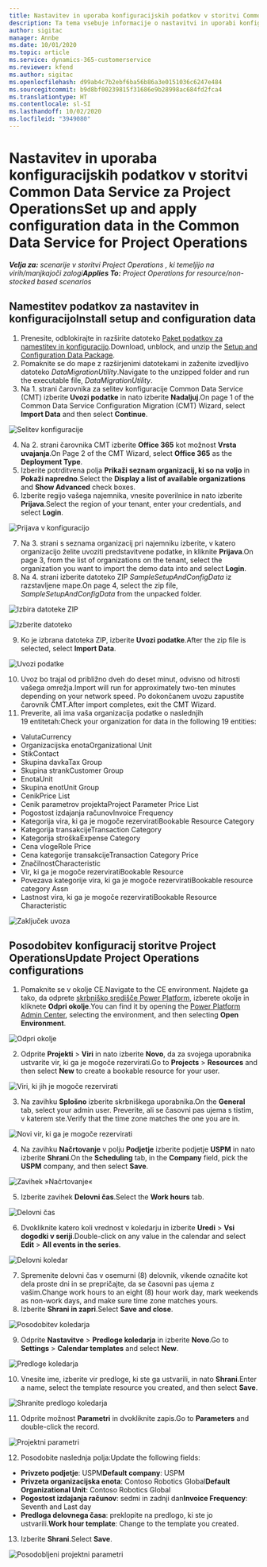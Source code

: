 ```yaml
---
title: Nastavitev in uporaba konfiguracijskih podatkov v storitvi Common Data Service za Project Operations
description: Ta tema vsebuje informacije o nastavitvi in uporabi konfiguracijskih podatkov v storitvi Project Operations.
author: sigitac
manager: Annbe
ms.date: 10/01/2020
ms.topic: article
ms.service: dynamics-365-customerservice
ms.reviewer: kfend
ms.author: sigitac
ms.openlocfilehash: d99ab4c7b2ebf6ba56b86a3e0151036c6247e484
ms.sourcegitcommit: b9d8bf00239815f31686e9b28998ac684fd2fca4
ms.translationtype: HT
ms.contentlocale: sl-SI
ms.lasthandoff: 10/02/2020
ms.locfileid: "3949080"
---
```

# <a name="set-up-and-apply-configuration-data-in-the-common-data-service-for-project-operations"></a><span data-ttu-id="926e5-103">Nastavitev in uporaba konfiguracijskih podatkov v storitvi Common Data Service za Project Operations</span><span class="sxs-lookup"><span data-stu-id="926e5-103">Set up and apply configuration data in the Common Data Service for Project Operations</span></span>

<span data-ttu-id="926e5-104">_**Velja za:** scenarije v storitvi Project Operations , ki temeljijo na virih/manjkajoči zalogi_</span><span class="sxs-lookup"><span data-stu-id="926e5-104">_**Applies To:** Project Operations for resource/non-stocked based scenarios_</span></span>

## <a name="install-setup-and-configuration-data"></a><span data-ttu-id="926e5-105">Namestitev podatkov za nastavitev in konfiguracijo</span><span class="sxs-lookup"><span data-stu-id="926e5-105">Install setup and configuration data</span></span>

1. <span data-ttu-id="926e5-106">Prenesite, odblokirajte in razširite datoteko [Paket podatkov za namestitev in konfiguracijo](https://download.microsoft.com/download/1/3/4/1349369c-6209-42b7-b3b4-5be0e67cacd8/ProjOpsSampleSetupData-%20Integrated%20UR1.zip).</span><span class="sxs-lookup"><span data-stu-id="926e5-106">Download, unblock, and unzip the [Setup and Configuration Data Package](https://download.microsoft.com/download/1/3/4/1349369c-6209-42b7-b3b4-5be0e67cacd8/ProjOpsSampleSetupData-%20Integrated%20UR1.zip).</span></span>
2. <span data-ttu-id="926e5-107">Pomaknite se do mape z razširjenimi datotekami in zaženite izvedljivo datoteko *DataMigrationUtility*.</span><span class="sxs-lookup"><span data-stu-id="926e5-107">Navigate to the unzipped folder and run the executable file, *DataMigrationUtility*.</span></span>
3. <span data-ttu-id="926e5-108">Na 1. strani čarovnika za selitev konfiguracije Common Data Service (CMT) izberite **Uvozi podatke** in nato izberite **Nadaljuj**.</span><span class="sxs-lookup"><span data-stu-id="926e5-108">On page 1 of the Common Data Service Configuration Migration (CMT) Wizard, select **Import Data** and then select **Continue**.</span></span>

![Selitev konfiguracije](./media/1ConfigurationMigration.png)

4. <span data-ttu-id="926e5-110">Na 2. strani čarovnika CMT izberite **Office 365** kot možnost **Vrsta uvajanja**.</span><span class="sxs-lookup"><span data-stu-id="926e5-110">On Page 2 of the CMT Wizard, select **Office 365** as the **Deployment Type**.</span></span>
5. <span data-ttu-id="926e5-111">Izberite potrditvena polja **Prikaži seznam organizacij, ki so na voljo** in **Pokaži napredno**.</span><span class="sxs-lookup"><span data-stu-id="926e5-111">Select the **Display a list of available organizations** and **Show Advanced** check boxes.</span></span>
6. <span data-ttu-id="926e5-112">Izberite regijo vašega najemnika, vnesite poverilnice in nato izberite **Prijava**.</span><span class="sxs-lookup"><span data-stu-id="926e5-112">Select the region of your tenant, enter your credentials, and select **Login**.</span></span>

![Prijava v konfiguracijo](./media/2ConfigurationSignin.png)

7. <span data-ttu-id="926e5-114">Na 3. strani s seznama organizacij pri najemniku izberite, v katero organizacijo želite uvoziti predstavitvene podatke, in kliknite **Prijava**.</span><span class="sxs-lookup"><span data-stu-id="926e5-114">On page 3, from the list of organizations on the tenant, select the organization you want to import the demo data into and select **Login**.</span></span>
8. <span data-ttu-id="926e5-115">Na 4. strani izberite datoteko ZIP *SampleSetupAndConfigData* iz razstavljene mape.</span><span class="sxs-lookup"><span data-stu-id="926e5-115">On page 4, select the zip file, *SampleSetupAndConfigData* from the unpacked folder.</span></span>

![Izbira datoteke ZIP](./media/3ZipFile.png)

![Izberite datoteko](./media/4SelectAFile.png)

9. <span data-ttu-id="926e5-118">Ko je izbrana datoteka ZIP, izberite **Uvozi podatke**.</span><span class="sxs-lookup"><span data-stu-id="926e5-118">After the zip file is selected, select **Import Data**.</span></span>

![Uvozi podatke](./media/5ImportData.png)

10. <span data-ttu-id="926e5-120">Uvoz bo trajal od približno dveh do deset minut, odvisno od hitrosti vašega omrežja.</span><span class="sxs-lookup"><span data-stu-id="926e5-120">Import will run for approximately two-ten minutes depending on your network speed.</span></span> <span data-ttu-id="926e5-121">Po dokončanem uvozu zapustite čarovnik CMT.</span><span class="sxs-lookup"><span data-stu-id="926e5-121">After import completes, exit the CMT Wizard.</span></span> 
11. <span data-ttu-id="926e5-122">Preverite, ali ima vaša organizacija podatke o naslednjih 19 entitetah:</span><span class="sxs-lookup"><span data-stu-id="926e5-122">Check your organization for data in the following 19 entities:</span></span>

  - <span data-ttu-id="926e5-123">Valuta</span><span class="sxs-lookup"><span data-stu-id="926e5-123">Currency</span></span>
  - <span data-ttu-id="926e5-124">Organizacijska enota</span><span class="sxs-lookup"><span data-stu-id="926e5-124">Organizational Unit</span></span>
  - <span data-ttu-id="926e5-125">Stik</span><span class="sxs-lookup"><span data-stu-id="926e5-125">Contact</span></span>
  - <span data-ttu-id="926e5-126">Skupina davka</span><span class="sxs-lookup"><span data-stu-id="926e5-126">Tax Group</span></span>
  - <span data-ttu-id="926e5-127">Skupina strank</span><span class="sxs-lookup"><span data-stu-id="926e5-127">Customer Group</span></span>
  - <span data-ttu-id="926e5-128">Enota</span><span class="sxs-lookup"><span data-stu-id="926e5-128">Unit</span></span>
  - <span data-ttu-id="926e5-129">Skupina enot</span><span class="sxs-lookup"><span data-stu-id="926e5-129">Unit Group</span></span>
  - <span data-ttu-id="926e5-130">Cenik</span><span class="sxs-lookup"><span data-stu-id="926e5-130">Price List</span></span>
  - <span data-ttu-id="926e5-131">Cenik parametrov projekta</span><span class="sxs-lookup"><span data-stu-id="926e5-131">Project Parameter Price List</span></span>
  - <span data-ttu-id="926e5-132">Pogostost izdajanja računov</span><span class="sxs-lookup"><span data-stu-id="926e5-132">Invoice Frequency</span></span>
  - <span data-ttu-id="926e5-133">Kategorija vira, ki ga je mogoče rezervirati</span><span class="sxs-lookup"><span data-stu-id="926e5-133">Bookable Resource Category</span></span>
  - <span data-ttu-id="926e5-134">Kategorija transakcije</span><span class="sxs-lookup"><span data-stu-id="926e5-134">Transaction Category</span></span>
  - <span data-ttu-id="926e5-135">Kategorija stroška</span><span class="sxs-lookup"><span data-stu-id="926e5-135">Expense Category</span></span>
  - <span data-ttu-id="926e5-136">Cena vloge</span><span class="sxs-lookup"><span data-stu-id="926e5-136">Role Price</span></span>
  - <span data-ttu-id="926e5-137">Cena kategorije transakcije</span><span class="sxs-lookup"><span data-stu-id="926e5-137">Transaction Category Price</span></span>
  - <span data-ttu-id="926e5-138">Značilnost</span><span class="sxs-lookup"><span data-stu-id="926e5-138">Characteristic</span></span>
  - <span data-ttu-id="926e5-139">Vir, ki ga je mogoče rezervirati</span><span class="sxs-lookup"><span data-stu-id="926e5-139">Bookable Resource</span></span>
  - <span data-ttu-id="926e5-140">Povezava kategorije vira, ki ga je mogoče rezervirati</span><span class="sxs-lookup"><span data-stu-id="926e5-140">Bookable resource category Assn</span></span>
  - <span data-ttu-id="926e5-141">Lastnost vira, ki ga je mogoče rezervirati</span><span class="sxs-lookup"><span data-stu-id="926e5-141">Bookable Resource Characteristic</span></span>

![Zaključek uvoza](./media/6CompleteImport.png)

## <a name="update-project-operations-configurations"></a><span data-ttu-id="926e5-143">Posodobitev konfiguracij storitve Project Operations</span><span class="sxs-lookup"><span data-stu-id="926e5-143">Update Project Operations configurations</span></span>

1. <span data-ttu-id="926e5-144">Pomaknite se v okolje CE.</span><span class="sxs-lookup"><span data-stu-id="926e5-144">Navigate to the CE environment.</span></span> <span data-ttu-id="926e5-145">Najdete ga tako, da odprete [skrbniško središče Power Platform](https://admin.powerplatform.microsoft.com/environments), izberete okolje in kliknete **Odpri okolje**.</span><span class="sxs-lookup"><span data-stu-id="926e5-145">You can find it by opening the [Power Platform Admin Center](https://admin.powerplatform.microsoft.com/environments), selecting the environment, and then selecting **Open Environment**.</span></span> 

![Odpri okolje](./media/7OpenEnvironment.png)

2. <span data-ttu-id="926e5-147">Odprite **Projekti** > **Viri** in nato izberite **Novo**, da za svojega uporabnika ustvarite vir, ki ga je mogoče rezervirati.</span><span class="sxs-lookup"><span data-stu-id="926e5-147">Go to **Projects** > **Resources** and then select **New** to create a bookable resource for your user.</span></span>

![Viri, ki jih je mogoče rezervirati](./media/8BookableResources.png)

3. <span data-ttu-id="926e5-149">Na zavihku **Splošno** izberite skrbniškega uporabnika.</span><span class="sxs-lookup"><span data-stu-id="926e5-149">On the **General** tab, select your admin user.</span></span> <span data-ttu-id="926e5-150">Preverite, ali se časovni pas ujema s tistim, v katerem ste.</span><span class="sxs-lookup"><span data-stu-id="926e5-150">Verify that the time zone matches the one you are in.</span></span> 

![Novi vir, ki ga je mogoče rezervirati](./media/9NewBookableResource.png)

4. <span data-ttu-id="926e5-152">Na zavihku **Načrtovanje** v polju **Podjetje** izberite podjetje **USPM** in nato izberite **Shrani**.</span><span class="sxs-lookup"><span data-stu-id="926e5-152">On the **Scheduling** tab, in the **Company** field, pick the **USPM** company, and then select **Save**.</span></span> 

![Zavihek »Načrtovanje«](./media/10SchedulingTab.png)

5. <span data-ttu-id="926e5-154">Izberite zavihek **Delovni čas**.</span><span class="sxs-lookup"><span data-stu-id="926e5-154">Select the **Work hours** tab.</span></span>  

![Delovni čas](./media/11WorkHours.png)

6. <span data-ttu-id="926e5-156">Dvokliknite katero koli vrednost v koledarju in izberite **Uredi** > **Vsi dogodki v seriji**.</span><span class="sxs-lookup"><span data-stu-id="926e5-156">Double-click on any value in the calendar and select **Edit** > **All events in the series**.</span></span> 

![Delovni koledar](./media/12WorkCalendar.png)

7. <span data-ttu-id="926e5-158">Spremenite delovni čas v osemurni (8) delovnik, vikende označite kot dela proste dni in se prepričajte, da se časovni pas ujema z vašim.</span><span class="sxs-lookup"><span data-stu-id="926e5-158">Change work hours to an eight (8) hour work day, mark weekends as non-work days, and make sure time zone matches yours.</span></span> 
8. <span data-ttu-id="926e5-159">Izberite **Shrani in zapri**.</span><span class="sxs-lookup"><span data-stu-id="926e5-159">Select **Save and close**.</span></span>

![Posodobitev koledarja](./media/13UpdateCalendar.png)

9. <span data-ttu-id="926e5-161">Odprite **Nastavitve** > **Predloge koledarja** in izberite **Novo**.</span><span class="sxs-lookup"><span data-stu-id="926e5-161">Go to **Settings** > **Calendar templates** and select **New**.</span></span>
 
 ![Predloge koledarja](./media/14CalendarTemplates.png)
 
 10. <span data-ttu-id="926e5-163">Vnesite ime, izberite vir predloge, ki ste ga ustvarili, in nato **Shrani**.</span><span class="sxs-lookup"><span data-stu-id="926e5-163">Enter a name, select the template resource you created, and then select **Save**.</span></span> 
 
 ![Shranite predlogo koledarja](./media/15SaveCalendarTemplate.png)
 
 11. <span data-ttu-id="926e5-165">Odprite možnost **Parametri** in dvokliknite zapis.</span><span class="sxs-lookup"><span data-stu-id="926e5-165">Go to **Parameters** and double-click the record.</span></span> 
 
 ![Projektni parametri](./media/16ProjectParameters.png)
 
12. <span data-ttu-id="926e5-167">Posodobite naslednja polja:</span><span class="sxs-lookup"><span data-stu-id="926e5-167">Update the following fields:</span></span>

 - <span data-ttu-id="926e5-168">**Privzeto podjetje**: USPM</span><span class="sxs-lookup"><span data-stu-id="926e5-168">**Default company**: USPM</span></span>
 - <span data-ttu-id="926e5-169">**Privzeta organizacijska enota**: Contoso Robotics Global</span><span class="sxs-lookup"><span data-stu-id="926e5-169">**Default Organizational Unit**: Contoso Robotics Global</span></span>
 - <span data-ttu-id="926e5-170">**Pogostost izdajanja računov**: sedmi in zadnji dan</span><span class="sxs-lookup"><span data-stu-id="926e5-170">**Invoice Frequency**: Seventh and Last day</span></span>
 - <span data-ttu-id="926e5-171">**Predloga delovnega časa**: preklopite na predlogo, ki ste jo ustvarili.</span><span class="sxs-lookup"><span data-stu-id="926e5-171">**Work hour template**: Change to the template you created.</span></span>

13. <span data-ttu-id="926e5-172">Izberite **Shrani**.</span><span class="sxs-lookup"><span data-stu-id="926e5-172">Select **Save**.</span></span> 

![Posodobljeni projektni parametri](./media/17UpdatedProjectParameters.png)
